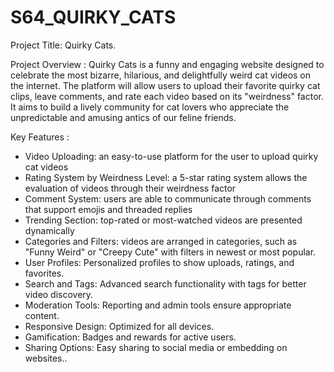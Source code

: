 # S64_QUIRKY_CATS
Project Title: Quirky Cats.

Project Overview : Quirky Cats is a funny and engaging website designed to celebrate the most bizarre, hilarious, and delightfully weird cat videos on the internet. The platform will allow users to upload their favorite quirky cat clips, leave comments, and rate each video based on its "weirdness" factor. It aims to build a lively community for cat lovers who appreciate the unpredictable and amusing antics of our feline friends.

Key  Features : 
- Video Uploading:  an easy-to-use platform for the user to upload quirky cat videos
- Rating System by Weirdness Level:  a 5-star rating system allows the evaluation of videos through their weirdness factor
- Comment System: users are able to communicate through comments that support emojis and threaded replies
- Trending Section: top-rated or most-watched videos are presented dynamically
- Categories and Filters: videos are arranged in categories, such as "Funny Weird" or "Creepy Cute" with filters in newest or most popular.
- User Profiles: Personalized profiles to show uploads, ratings, and favorites.
- Search and Tags: Advanced search functionality with tags for better video discovery.
- Moderation Tools: Reporting and admin tools ensure appropriate content.
- Responsive Design: Optimized for all devices.
- Gamification: Badges and rewards for active users.
- Sharing Options: Easy sharing to social media or embedding on websites..

